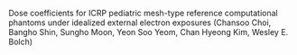 Dose coefficients for ICRP pediatric mesh-type reference computational phantoms under idealized external electron exposures (Chansoo Choi, Bangho Shin, Sungho Moon, Yeon Soo Yeom, Chan Hyeong Kim, Wesley E. Bolch)
